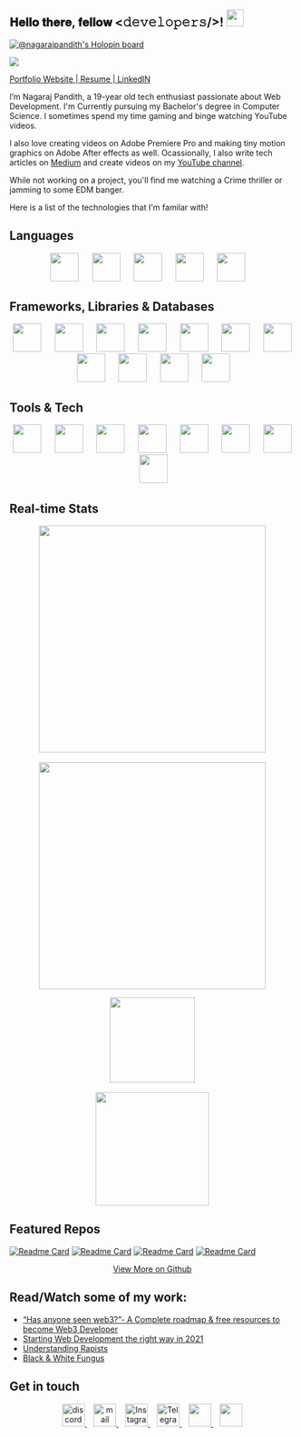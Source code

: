 <div align="left">
<h2> 𝐇𝐞𝐥𝐥𝐨 𝐭𝐡𝐞𝐫𝐞, 𝐟𝐞𝐥𝐥𝐨𝐰 <𝚍𝚎𝚟𝚎𝚕𝚘𝚙𝚎𝚛𝚜/>! <img src="https://user-images.githubusercontent.com/42378118/110234147-e3259600-7f4e-11eb-95be-0c4047144dea.gif" width="30"></h2>
</div>

[![@nagarajpandith's Holopin board](https://holopin.io/api/user/board?user=nagarajpandith)](https://holopin.io/@nagarajpandith)

![](https://komarev.com/ghpvc/?username=nagarajpandith&color=brightgreen)

[Portfolio Website ](https://nagarajpandith.vercel.app/)|[ Resume  ](https://drive.google.com/file/d/1o_sngTGSg7DiGbG6yW3QqTzjwcaud6KU/view)|[ LinkedIN](https://www.linkedin.com/in/nagaraj-pandith/)

I’m Nagaraj Pandith, a 19-year old tech enthusiast passionate about Web Development. I'm Currently pursuing my Bachelor's degree in Computer Science. I sometimes spend my time gaming and binge watching YouTube videos. 

I also love creating videos on Adobe Premiere Pro and making tiny motion graphics on Adobe After effects as well. Ocassionally, I also write tech articles on [Medium](https://medium.com/@nagarajpandith) and create videos on my [YouTube channel](https://www.youtube.com/c/TheMaterrwelonn).

While not working on a project, you'll find me watching a Crime thriller or jamming to some EDM banger.

Here is a list of the technologies that I'm familar with! 
     
## Languages
<p align="center">
<img src="https://www.svgrepo.com/show/303480/c-logo.svg" height="50px">&nbsp;&nbsp;&nbsp;&nbsp;&nbsp;
<img src="https://www.svgrepo.com/show/349402/html5.svg" height="50px">&nbsp;&nbsp;&nbsp;&nbsp;&nbsp;
<img src="https://www.svgrepo.com/show/349330/css3.svg"  height="50px">&nbsp;&nbsp;&nbsp;&nbsp;&nbsp;
<img src="https://www.svgrepo.com/show/349419/javascript.svg" height="50px">&nbsp;&nbsp;&nbsp;&nbsp;&nbsp;
<img src="https://www.svgrepo.com/show/374016/python.svg" height="50px">&nbsp;&nbsp;&nbsp;&nbsp
</p>

## Frameworks, Libraries & Databases
<p align="center">
<img src="https://ui-lib.com/blog/wp-content/uploads/2021/12/nextjs-boilerplate-logo.png" height="50px">&nbsp;&nbsp;&nbsp;&nbsp;&nbsp;
<img src="https://www.svgrepo.com/show/355190/reactjs.svg" height="50px">&nbsp;&nbsp;&nbsp;&nbsp;&nbsp;
<img src="https://www.svgrepo.com/show/374118/tailwind.svg" height="50px">&nbsp;&nbsp;&nbsp;&nbsp;&nbsp;
<img src="https://www.svgrepo.com/show/349502/sass.svg" height="50px">&nbsp;&nbsp;&nbsp;&nbsp;&nbsp;
<img src="https://www.svgrepo.com/show/353498/bootstrap.svg" height="50px">&nbsp;&nbsp;&nbsp;&nbsp;&nbsp;
<img src="https://www.svgrepo.com/show/353657/django-icon.svg" height="50px">&nbsp;&nbsp;&nbsp;&nbsp;&nbsp;
<img src="https://www.svgrepo.com/show/374002/prisma.svg" height="50px">&nbsp;&nbsp;&nbsp;&nbsp;&nbsp;
<img src="https://www.svgrepo.com/show/354399/strapi-icon.svg" height="50px">&nbsp;&nbsp;&nbsp;&nbsp;&nbsp;
<img src="https://www.svgrepo.com/show/354200/postgresql.svg" height="50px">&nbsp;&nbsp;&nbsp;&nbsp;&nbsp;
<img src="https://www.svgrepo.com/show/331488/mongodb.svg" height="50px">&nbsp;&nbsp;&nbsp;&nbsp;&nbsp;
<img src="https://camo.githubusercontent.com/55c96f41fc5dba5af624827c4205fdb469978360e0554d081b71cab80d0b2e1d/687474703a2f2f7777772e6572696b61736c616e642e636f6d2f7374617469632f696d616765732f6d6f6e676f6f73652e706e67" height="50px">&nbsp;&nbsp;&nbsp;&nbsp;&nbsp;
</p>

## Tools & Tech
<p align="center">
<img src="https://www.svgrepo.com/show/373623/git.svg" height="50px">&nbsp;&nbsp;&nbsp;&nbsp;&nbsp;
<img src="https://www.svgrepo.com/show/312259/github.svg" height="50px">&nbsp;&nbsp;&nbsp;&nbsp;&nbsp;
<img src="https://www.svgrepo.com/show/354202/postman-icon.svg" height="50px">&nbsp;&nbsp;&nbsp;&nbsp;&nbsp;
<img src="https://www.svgrepo.com/show/349404/heroku.svg" height="50px">&nbsp;&nbsp;&nbsp;&nbsp;&nbsp;
<img src="https://seeklogo.com/images/C/canva-logo-B4BE25729A-seeklogo.com.png" height="50px">&nbsp;&nbsp;&nbsp;&nbsp;&nbsp;
<img src="https://www.svgrepo.com/show/303185/premiere-cc-logo.svg" height="50px">&nbsp;&nbsp;&nbsp;&nbsp;&nbsp; 
<img src="https://www.svgrepo.com/show/303190/after-effects-cc-logo.svg" height="50px">&nbsp;&nbsp;&nbsp;&nbsp;&nbsp;
<img src="https://upload.wikimedia.org/wikipedia/commons/thumb/a/af/Adobe_Photoshop_CC_icon.svg/1024px-Adobe_Photoshop_CC_icon.svg.png?20200616073617" height="50px">&nbsp;&nbsp;&nbsp;&nbsp;&nbsp;
</p>

## Real-time Stats
<p align = "center">
  <img src = "https://github-readme-stats.vercel.app/api?username=nagarajpandith&count_private=true" width = 400>
  <br><br>
  <img src = "https://github-readme-streak-stats.herokuapp.com?user=nagarajpandith" width = 400>
</p>

<p align = "center">
 <img src = "https://img.shields.io/youtube/channel/views/UCGdfbV6KfEmSKlezs4EsEFw" width="150">
 <br><br>
 <img src = "https://img.shields.io/youtube/channel/subscribers/UCGdfbV6KfEmSKlezs4EsEFw?style=social" width="200">
</p>

## Featured Repos
[![Readme Card](https://github-readme-stats.vercel.app/api/pin/?username=nagarajpandith&repo=portfolio)](https://github.com/nagarajpandith/portfolio)
[![Readme Card](https://github-readme-stats.vercel.app/api/pin/?username=nagarajpandith&repo=le-waks-menu)](https://github.com/nagarajpandith/le-waks-menu)
[![Readme Card](https://github-readme-stats.vercel.app/api/pin/?username=nagarajpandith&repo=hackverse22)](https://github.com/nagarajpandith/hackverse22)
[![Readme Card](https://github-readme-stats.vercel.app/api/pin/?username=nagarajpandith&repo=live-stream-studio-booking)](https://github.com/nagarajpandith/live-stream-studio-booking)

<p align="center">
    <a href="https://github.com/nagarajpandith?tab=repositories" target="_blank">View More on Github
    </a>
</p>

## Read/Watch some of my work:
- [“Has anyone seen web3?”- A Complete roadmap & free resources to become Web3 Developer](https://link.medium.com/uf2sQI9rEmb)
- [Starting Web Development the right way in 2021](https://medium.com/@nagarajpandith/starting-web-development-the-right-way-in-2021-f134df468917)
- [Understanding Rapists](https://www.youtube.com/watch?v=GLADFRPFpVk)
- [Black & White Fungus](https://www.youtube.com/watch?v=OQnCfx3X7X4)

## Get in touch
<p align="center">
    <a href="https://www.discord.com/users/hashclan#4890" target="_blank">
    <img src="https://www.svgrepo.com/show/349338/discord.svg" height="40px" alt="discord"/>
    </a>&nbsp;&nbsp;
    <a href="mailto:nagaraj.pandith2002@gmail.com" target="_blank">
    <img src="https://www.svgrepo.com/show/223047/gmail.svg" height="40px" alt="mail"/>
    </a>&nbsp;&nbsp;
    <a href="https://instagram.com/nagarajpandithh" target="_blank">
    <img src="https://www.svgrepo.com/show/134478/instagram.svg" height="40px" alt="Instagram"/>
    </a>&nbsp;&nbsp;
     <a href="https://t.me/hashclan" target="_blank">
    <img src="https://www.svgrepo.com/show/65315/telegram.svg" height="40px" alt="Telegram"/>
    </a>&nbsp;&nbsp;
    <a href="https://www.linkedin.com/in/nagaraj-pandith-8a1560226/" target="_blank">
    <img src="https://www.svgrepo.com/show/134579/linkedin.svg" height="40px"/>
    </a>&nbsp;&nbsp;
    <a href="https://www.youtube.com/c/TheMaterrwelonn" target="_blank">
    <img src="https://www.svgrepo.com/show/95009/youtube.svg" height="40px"/>
    </a>
</p>

<!---
nagarajpandith/nagarajpandith is a ✨ special ✨ repository because its `README.md` (this file) appears on your GitHub profile.
You can click the Preview link to take a look at your changes.
--->
